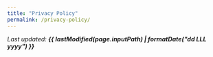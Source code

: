 ```yaml
---
title: "Privacy Policy"
permalink: /privacy-policy/
---
```


_Last updated: **{{ lastModified(page.inputPath) | formatDate("dd LLL yyyy") }}**_